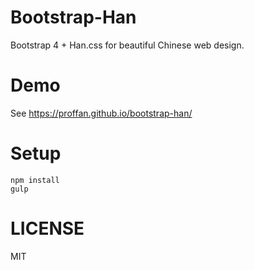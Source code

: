 # Bootstrap-Han

Bootstrap 4 + Han.css for beautiful Chinese web design.

# Demo

See https://proffan.github.io/bootstrap-han/

# Setup

```
npm install
gulp
```

# LICENSE

MIT
